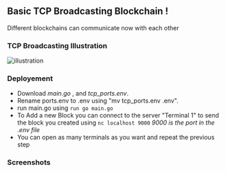 ## Basic TCP Broadcasting Blockchain !

Different blockchains can communicate now with each other

### TCP Broadcasting Illustration

![illustration](https://user-images.githubusercontent.com/60072763/164738471-e2d42b9c-ed18-4d40-afdb-0252b2a9d39e.png)

### Deployement
- Download *main.go* , and *tcp_ports.env*.
- Rename ports.env to .env using "mv tcp_ports.env .env".
- run main.go using `run go main.go`
- To Add a new Block you can connect to the server "Terminal 1" to send the block you created using `nc localhost 9000` *9000 is the port in the .env file*
- You can open as many terminals as you want and repeat the previous step


### Screenshots


